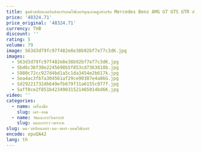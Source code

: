 ```yaml
---
title: ชุดตัวสปอยเลอร์หลังคาร์บอนไฟเบอร์คุณภาพสูงสําหรับ Mercedes Benz AMG GT GTS GTR สไตล์
price: '48324.71'
price_original: '48324.71'
currency: THB
discount: ''
rating: 5
volume: 79
image: S63d3d79fc97f482e8e38b92bf7e77c3dK.jpg
images:
  - S63d3d79fc97f482e8e38b92bf7e77c3dK.jpg
  - Sbd6c36f38e2245698b5f853cd7363810b.jpg
  - S980c72cc927d4bd1a5c1da3454e2b617k.jpg
  - Sea4ac3fb7a304561af29ce90387e4a86G.jpg
  - Sd29221732db649efb679f31a6155c077f.jpg
  - Saff0ce2f851b42349031521465014bd6K.jpg
video: ''
categories:
  - name: เครื่องมือ
    slug: เคร-องม
  - name: วัดและการวิเคราะห์
    slug: ดและการว-เคราะห
slug: ดต-วสปอยเลอร-หล-งคาร-บอนไฟเบอร
encode: opuQA42
lang: th
---
```

  